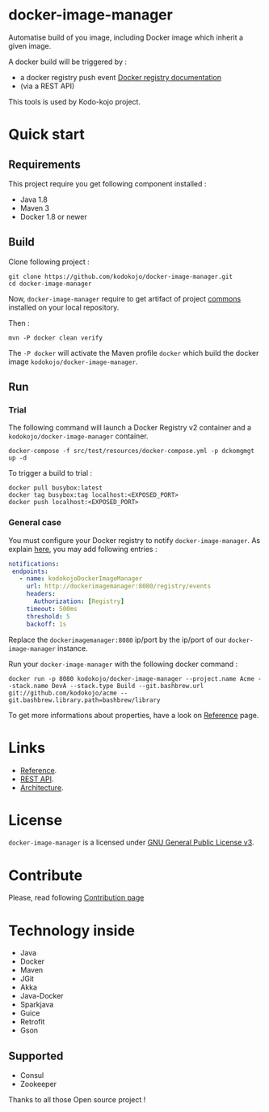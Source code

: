 # docker-image-manager

Automatise build of you image, including Docker image which inherit a given image.

 A docker build will be triggered by :
 * a docker registry push event [Docker registry documentation](https://docs.docker.com/registry/notifications/)
 * (via a REST API)
  
This tools is used by Kodo-kojo project.

# Quick start

## Requirements

This project require you get following component installed :
* Java 1.8
* Maven 3
* Docker 1.8 or newer

## Build

Clone following project :
```
git clone https://github.com/kodokojo/docker-image-manager.git
cd docker-image-manager
```

Now, `docker-image-manager` require to get artifact of project [commons](https://github.com/kodokojo/commons.git) installed on your local repository.

Then :
```
mvn -P docker clean verify
```
The `-P docker` will activate the Maven profile `docker` which build the docker image `kodokojo/docker-image-manager`. 

## Run

### Trial
The following command will launch a Docker Registry v2 container and a `kodokojo/docker-image-manager` container.
```
docker-compose -f src/test/resources/docker-compose.yml -p dckomgmgt up -d
```

To trigger a build to trial :
```
docker pull busybox:latest
docker tag busybox:tag localhost:<EXPOSED_PORT>
docker push localhost:<EXPOSED_PORT>
```

### General case
You must configure your Docker registry to notify `docker-image-manager`. As explain [here](https://docs.docker.com/registry/configuration/#notifications), you may add following entries :

```yaml
notifications:
 endpoints:
   - name: kodokojoDockerImageManager
     url: http://dockerimagemanager:8080/registry/events
     headers:
       Authorization: [Registry]
     timeout: 500ms
     threshold: 5
     backoff: 1s
``` 
Replace the `dockerimagemanager:8080` ip/port by the ip/port of our `docker-image-manager` instance.

Run your `docker-image-manager` with the following docker command :
 
```
docker run -p 8080 kodokojo/docker-image-manager --project.name Acme --stack.name DevA --stack.type Build --git.bashbrew.url git://github.com/kodokojo/acme --git.bashbrew.library.path=bashbrew/library
```
To get more informations about properties, have a look on [Reference](doc/reference.md) page.

# Links

* [Reference](doc/reference.md).
* [REST API](doc/api.md).
* [Architecture](doc/architecture.md).

# License

`docker-image-manager` is a licensed under [GNU General Public License v3](http://www.gnu.org/licenses/gpl-3.0.en.html).

# Contribute

Please, read following [Contribution page](CONTRIBUTE.md)

# Technology inside

* Java
* Docker
* Maven
* JGit
* Akka
* Java-Docker
* Sparkjava
* Guice
* Retrofit
* Gson

## Supported
* Consul
* Zookeeper

Thanks to all those Open source project !

 
 